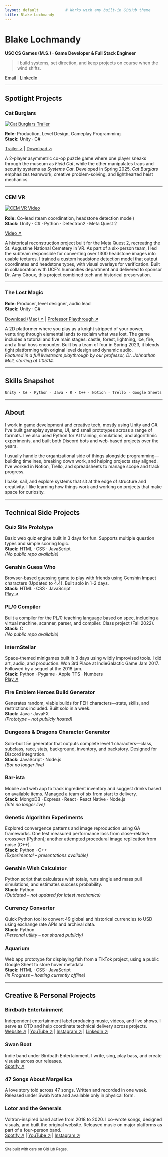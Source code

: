 ```yaml
---
layout: default            # Works with any built‑in GitHub theme
title: Blake Lochmandy
---
```


# Blake Lochmandy  
**USC CS Games (M.S.) · Game Developer & Full Stack Engineer**

> I build systems, set direction, and keep projects on course when the wind shifts.

[Email](mailto:blakeloch@gmail.com) | [LinkedIn](https://linkedin.com/in/blakeloch)

---

## Spotlight Projects

### Cat Burglars  
[![Cat Burglars Trailer](https://img.youtube.com/vi/aVZ_uZB_F7M/0.jpg)](https://www.youtube.com/watch?v=aVZ_uZB_F7M)

**Role:** Production, Level Design, Gameplay Programming  
**Stack:** Unity · C#  

[Trailer ↗](https://www.youtube.com/watch?v=aVZ_uZB_F7M) | [Download ↗](https://drive.google.com/drive/folders/1zzwk4c3SyA_HhQThrBbCu2WjW8MOPam6?usp=sharing)

A 2-player asymmetric co-op puzzle game where one player sneaks through the museum as *Field Cat*, while the other manipulates traps and security systems as *Systems Cat*. Developed in Spring 2025, *Cat Burglars* emphasizes teamwork, creative problem-solving, and lighthearted heist mechanics.

---

### CEM VR  
[![CEM VR Video](https://img.youtube.com/vi/Z5CeIh9vH9A/0.jpg)](https://www.youtube.com/watch?v=Z5CeIh9vH9A)

**Role:** Co-lead (team coordination, headstone detection model)  
**Stack:** Unity · C# · Python · Detectron2 · Meta Quest 2  

[Video ↗](https://www.youtube.com/watch?v=Z5CeIh9vH9A)

A historical reconstruction project built for the Meta Quest 2, recreating the St. Augustine National Cemetery in VR. As part of a six-person team, I led the subteam responsible for converting over 1300 headstone images into usable textures. I trained a custom headstone detection model that output coordinates and headstone types, with visual overlays for verification. Built in collaboration with UCF's humanities department and delivered to sponsor Dr. Amy Giroux, this project combined tech and historical preservation.

---

### The Lost Magic  

**Role:** Producer, level designer, audio lead  
**Stack:** Unity · C#  

[Download (Mac) ↗](https://drive.google.com/drive/folders/1Bd-3tYowt7SdiMyC4zy4izSNH24Zvz24?usp=sharing) | [Professor Playthrough ↗](https://youtu.be/etx_1UUHOF8?t=3914)

A 2D platformer where you play as a knight stripped of your power, venturing through elemental lands to reclaim what was lost. The game includes a tutorial and five main stages: castle, forest, lightning, ice, fire, and a final boss encounter. Built by a team of four in Spring 2023, it blends tight platforming with original level design and dynamic audio.  
*Featured in a full livestream playthrough by our professor, Dr. Johnathan Mell, starting at 1:05:14.*

---

## Skills Snapshot
`Unity · C# · Python · Java · R · C++ · Notion · Trello · Google Sheets`

---

## About
I work in game development and creative tech, mostly using Unity and C#. I’ve built gameplay systems, UI, and small prototypes across a range of formats. I’ve also used Python for AI training, simulations, and algorithmic experiments, and built both Discord bots and web-based projects over the years.

I usually handle the organizational side of things alongside programming—building timelines, breaking down work, and helping projects stay aligned. I’ve worked in Notion, Trello, and spreadsheets to manage scope and track progress.

I bake, sail, and explore systems that sit at the edge of structure and creativity. I like learning how things work and working on projects that make space for curiosity.

---

## Technical Side Projects

### Quiz Site Prototype  
Basic web quiz engine built in 3 days for fun. Supports multiple question types and simple scoring logic.  
**Stack:** HTML · CSS · JavaScript  
*(No public repo available)*

### Genshin Guess Who  
Browser-based guessing game to play with friends using Genshin Impact characters (Updated to 4.4). Built solo in 1–2 days.  
**Stack:** HTML · CSS · JavaScript  
[Play ↗](https://blaketgs.github.io/GenshinGuessWho/)

### PL/0 Compiler  
Built a compiler for the PL/0 teaching language based on spec, including a virtual machine, scanner, parser, and compiler. Class project (Fall 2022).  
**Stack:** C  
*(No public repo available)*

### InternStellar  
Space-themed minigames built in 3 days using wildly improvised tools. I did art, audio, and production. Won 3rd Place at IndieGalactic Game Jam 2017. Followed by a sequel at the 2018 jam.  
**Stack:** Python · Pygame · Apple TTS · Numbers  
[Play ↗](https://internstellar.itch.io/internstellar)

### Fire Emblem Heroes Build Generator  
Generates random, viable builds for FEH characters—stats, skills, and restrictions included. Built solo in a week.  
**Stack:** Java · JavaFX  
*(Prototype – not publicly hosted)*

### Dungeons & Dragons Character Generator  
Solo-built 5e generator that outputs complete level 1 characters—class, subclass, race, stats, background, inventory, and backstory. Designed for Discord integration.  
**Stack:** JavaScript · Node.js  
*(Bot no longer live)*

### Bar-ista  
Mobile and web app to track ingredient inventory and suggest drinks based on available items. Managed a team of six from start to delivery.  
**Stack:** MongoDB · Express · React · React Native · Node.js  
*(Site no longer live)*

### Genetic Algorithm Experiments  
Explored convergence patterns and image reproduction using GA frameworks. One test measured performance loss from close-relative crossover (Python); another attempted procedural image replication from noise (C++).  
**Stack:** Python · C++  
*(Experimental – presentations available)*

### Genshin Wish Calculator  
Python script that calculates wish totals, runs single and mass pull simulations, and estimates success probability.  
**Stack:** Python  
*(Outdated – not updated for latest mechanics)*

### Currency Converter  
Quick Python tool to convert 49 global and historical currencies to USD using exchange rate APIs and archival data.  
**Stack:** Python  
*(Personal utility – not shared publicly)*

### Aquarium  
Web app prototype for displaying fish from a TikTok project, using a public Google Sheet to store hover metadata.  
**Stack:** HTML · CSS · JavaScript  
*(In Progress – hosting currently offline)*

---

## Creative & Personal Projects

### Birdbath Entertainment  
Independent entertainment label producing music, videos, and live shows. I serve as CTO and help coordinate technical delivery across projects.  
[Website ↗](https://birdbathentertainment.com) | [YouTube ↗](https://www.youtube.com/@birdbathentertainment) | [Instagram ↗](https://www.instagram.com/birdbathentertainment) | [LinkedIn ↗](https://www.linkedin.com/company/birdbath-entertainment/)

### Swan Boat  
Indie band under Birdbath Entertainment. I write, sing, play bass, and create visuals across our releases.  
[Spotify ↗](https://open.spotify.com/artist/6eI0kkMCGfJHFC3C053J4K)

### 47 Songs About Margellica  
A love story told across 47 songs. Written and recorded in one week. Released under Swab Note and available only in physical form.

### Lotor and the Generals  
Voltron-inspired band active from 2018 to 2020. I co-wrote songs, designed visuals, and built the original website. Released music on major platforms as part of a four-person band.  
[Spotify ↗](https://open.spotify.com/artist/28Nf5ibz9me2jeGpyz7QXf) | [YouTube ↗](https://www.youtube.com/c/LotorandtheGenerals) | [Instagram ↗](https://www.instagram.com/lotorandthegenerals/)

---

<small>Site built with care on GitHub Pages.</small>
